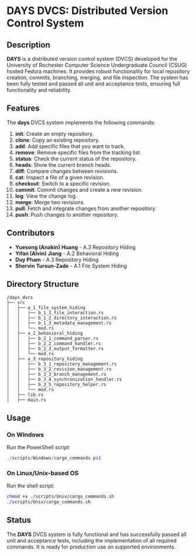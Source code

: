 # DAYS DVCS: Distributed Version Control System

## Description

**DAYS** is a distributed version control system (DVCS) developed for the University of Rochester Computer Science
Undergraduate Council (CSUG) hosted Fedora machines. It provides robust functionality for local repository creation,
commits, branching, merging, and file inspection. The system has been fully tested and passed all unit and acceptance
tests, ensuring full functionality and reliability.

## Features

The **days** DVCS system implements the following commands:

1. **init**: Create an empty repository.
2. **clone**: Copy an existing repository.
3. **add**: Add specific files that you want to track.
4. **remove**: Remove specific files from the tracking list.
5. **status**: Check the current status of the repository.
6. **heads**: Show the current branch heads.
7. **diff**: Compare changes between revisions.
8. **cat**: Inspect a file of a given revision.
9. **checkout**: Switch to a specific revision.
10. **commit**: Commit changes and create a new revision.
11. **log**: View the change log.
12. **merge**: Merge two revisions.
13. **pull**: Fetch and integrate changes from another repository.
14. **push**: Push changes to another repository.

## Contributors

- **Yuesong (Anakin) Huang** - A.3 Repository Hiding
- **Yifan (Alvin) Jiang** - A.2 Behavioral Hiding
- **Duy Pham** - A.3 Repository Hiding
- **Shervin Tursun-Zade** - A.1 File System Hiding

## Directory Structure

```plaintext
/days_dvcs
├── src
│   ├── a_1_file_system_hiding
│   │   ├── b_1_1_file_interaction.rs
│   │   ├── b_1_2_directory_interaction.rs
│   │   ├── b_1_3_metadata_management.rs
│   │   └── mod.rs
│   ├── a_2_behavioral_hiding
│   │   ├── b_2_1_command_parser.rs
│   │   ├── b_2_2_command_handler.rs
│   │   ├── b_2_3_output_formatter.rs
│   │   └── mod.rs
│   ├── a_3_repository_hiding
│   │   ├── b_3_1_repository_management.rs
│   │   ├── b_3_2_revision_management.rs
│   │   ├── b_3_3_branch_management.rs
│   │   ├── b_3_4_synchronization_handler.rs
│   │   ├── b_3_5_repository_helper.rs
│   │   └── mod.rs
│   ├── lib.rs
│   ├── main.rs
```

## Usage

### On Windows

Run the PowerShell script:

```powershell
./scripts/Windows/cargo_commands.ps1
```

### On Linux/Unix-based OS

Run the shell script:

```bash
chmod +x ./scripts/Unix/cargo_commands.sh
./scripts/Unix/cargo_commands.sh
```

## Status

The **DAYS** DVCS system is fully functional and has successfully passed all unit and acceptance tests, including the
implementation of all required commands. It is ready for production use on supported environments.
